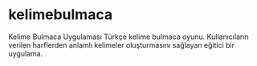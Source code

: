 # kelimebulmaca
Kelime Bulmaca Uygulaması Türkçe kelime bulmaca oyunu. Kullanıcıların verilen harflerden anlamlı kelimeler oluşturmasını sağlayan eğitici bir uygulama.
